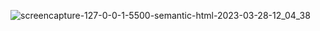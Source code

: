 ![screencapture-127-0-0-1-5500-semantic-html-2023-03-28-12_04_38](https://user-images.githubusercontent.com/84903276/228149093-57591fd7-0234-4a3d-bc3a-47d6ca631d99.png)

